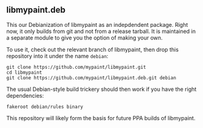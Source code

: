 ## libmypaint.deb

This our Debianization of libmypaint as an indepdendent package.
Right now, it only builds from git and not from a release tarball.
It is maintained in a separate module to give you the option of making your own.

To use it, check out the relevant branch of libmypaint, then drop this
repository into it under the name `debian`:

    git clone https://github.com/mypaint/libmypaint.git
    cd libmypaint
    git clone https://github.com/mypaint/libmypaint.deb.git debian

The usual Debian-style build trickery should then work if you have the right dependencies:

    fakeroot debian/rules binary

This repository will likely form the basis for future PPA builds of libmypaint.
